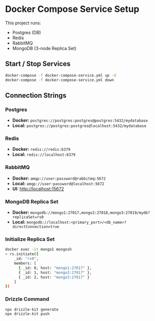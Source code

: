 # Docker Compose Service Setup

This project runs:

- Postgres (DB)  
- Redis  
- RabbitMQ 
- MongoDB (3-node Replica Set)

## Start / Stop Services
```bash
docker-compose -f docker-compose-service.yml up -d
docker-compose -f docker-compose-service.yml down
```

## Connection Strings

### Postgres
- **Docker:** `postgres://postgres:postgres@postgres:5432/mydatabase`  
- **Local:** `postgres://postgres:postgres@localhost:5432/mydatabase`  

### Redis
- **Docker:** `redis://redis:6379`  
- **Local:** `redis://localhost:6379`  

### RabbitMQ
- **Docker:** `amqp://user:password@rabbitmq:5672`  
- **Local:** `amqp://user:password@localhost:5672`  
- **UI:** [http://localhost:15672](http://localhost:15672)  

### MongoDB Replica Set
- **Docker:** `mongodb://mongo1:27017,mongo2:27018,mongo3:27019/mydb?replicaSet=rs0`  
- **Local:** `mongodb://localhost:<primary_port>/<db_name>?directConnection=true`  

### Initialize Replica Set
```bash
docker exec -it mongo1 mongosh
> rs.initiate({
    _id: "rs0",
    members: [
      { _id: 0, host: "mongo1:27017" },
      { _id: 1, host: "mongo2:27017" },
      { _id: 2, host: "mongo3:27017" }
    ]
})
```
### Drizzle Command
```
npx drizzle-kit generate
npx drizzle-kit push
